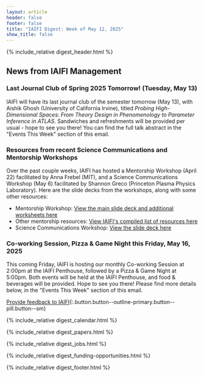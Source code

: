 ```yaml
---
layout: article
header: false
footer: false
title: "IAIFI Digest: Week of May 12, 2025"
show_title: false
--- 
```


{% include_relative digest_header.html %}

## News from IAIFI Management

### Last Journal Club of Spring 2025 Tomorrow! (Tuesday, May 13)
IAIFI will have its last journal club of the semester tomorrow (May 13), with Aishik Ghosh (University of California Irvine), titled *Probing High-Dimensional Spaces: From Theory Design in Phenomenology to Parameter Inference in ATLAS*. Sandwiches and refreshments will be provided per usual - hope to see you there! You can find the full talk abstract in the "Events This Week" section of this email.

### Resources from recent Science Communications and Mentorship Workshops
Over the past couple weeks, IAIFI has hosted a Mentorship Workshop (April 22) facilitated by Anna Frebel (MIT), and a Science Communications Workshop (May 6) facilitated by Shannon Greco (Princeton Plasma Physics Laboratory). Here are the slide decks from the workshops, along with some other resources: 

- Mentorship Workshop: [View the main slide deck and additional worksheets here](https://drive.google.com/drive/folders/11D2FNAZZpKGZBdjbCSW1-W2vQf7sQN5A?usp=drive_link)
- Other mentorship resources: [View IAIFI's compiled list of resources here](https://iaifi.org/ecec.html#mentorship-resources)
- Science Communications Workshop: [View the slide deck here](https://docs.google.com/document/d/1NLxErvp_UB1MXcOEG5fNoM7x0pSuvGFwnePKFCklccQ/edit?usp=sharing)


### Co-working Session, Pizza & Game Night this Friday, May 16, 2025
This coming Friday, IAIFI is hosting our monthly Co-working Session at 2:00pm at the IAIFI Penthouse, followed by a Pizza & Game Night at 5:00pm. Both events will be held at the IAIFI Penthouse, and food & beverages will be provided. Hope to see you there! Please find more details below, in the "Events This Week" section of this email.

[Provide feedback to IAIFI](https://forms.gle/hk2mrqjaLY8nCZrE6){:.button.button--outline-primary.button--pill.button--sm}

{% include_relative digest_calendar.html %}

{% include_relative digest_papers.html %}
 
{% include_relative digest_jobs.html %}

{% include_relative digest_funding-opportunities.html %}

{% include_relative digest_footer.html %}
